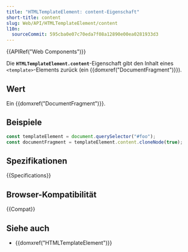 ```yaml
---
title: "HTMLTemplateElement: content-Eigenschaft"
short-title: content
slug: Web/API/HTMLTemplateElement/content
l10n:
  sourceCommit: 595cba0e07c70eda7f08a12890e00ea0281933d3
---
```


{{APIRef("Web Components")}}

Die **`HTMLTemplateElement.content`**-Eigenschaft gibt den Inhalt eines `<template>`-Elements zurück (ein {{domxref("DocumentFragment")}}).

## Wert

Ein {{domxref("DocumentFragment")}}.

## Beispiele

```js
const templateElement = document.querySelector("#foo");
const documentFragment = templateElement.content.cloneNode(true);
```

## Spezifikationen

{{Specifications}}

## Browser-Kompatibilität

{{Compat}}

## Siehe auch

- {{domxref("HTMLTemplateElement")}}
